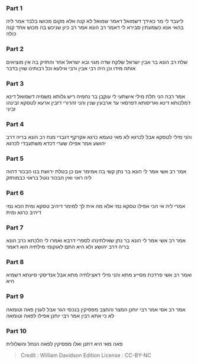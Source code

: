 
### Part 1
ליעבד לי מר כאידך דשמואל דאמר שמואל לא קנה אלא מקום מכושו בלבד אמר ליה בהאי אנא כשמעתין סבירא לי דאמר רב הונא אמר רב כיון שניכש בה מכוש אחד קנה כולה

### Part 2
שלח רב הונא בר אבין ישראל שלקח שדה מגוי ובא ישראל אחר והחזיק בה אין מוציאים אותה מידו וכן היה רבי אבין ורבי אילעא וכל רבותינו שוין בדבר

### Part 3
אמר רבה הני תלת מילי אישתעי לי עוקבן בר נחמיה ריש גלותא משמיה דשמואל דינא דמלכותא דינא ואריסותא דפרסאי עד ארבעין שנין והני זהרורי דזבין ארעא לטסקא זבינהו זביני

### Part 4
והני מילי לטסקא אבל לכרגא לא מאי טעמא כרגא אקרקף דגברי מנח רב הונא בריה דרב יהושע אמר אפילו שערי דכדא משתעבדי לכרגא

### Part 5
אמר רב אשי אמר לי הונא בר נתן קשי בה אמימר אם כן בטלת ירושת בנו הבכור דהוה ליה ראוי ואין הבכור נוטל בראוי כבמוחזק

### Part 6
אמרי ליה אי הכי אפילו טסקא נמי אלא מה אית לך למימר דיהיב טסקא ומית הכא נמי דיהיב כרגא ומית

### Part 7
אמר רב אשי אמר לי הונא בר נתן שאילתינהו לספרי דרבא ואמרו לי הלכתא כרב הונא בריה דרב יהושע ולא היא התם לאוקומי מילתיה הוא דאמר

### Part 8
ואמר רב אשי פרדכת מסייע מתא והני מילי דאצילתיה מתא אבל אנדיסקי סיעתא דשמיא היא

### Part 9
אמר רב אסי אמר רבי יוחנן המצר והחצב מפסיקין בנכסי הגר אבל לענין פאה וטומאה לא כי אתא רבין אמר רבי יוחנן אפילו לפאה וטומאה

### Part 10
פאה מאי היא דתנן ואלו מפסיקין לפאה הנחל והשלולית

>Credit : William Davidson Edition
>License : CC-BY-NC